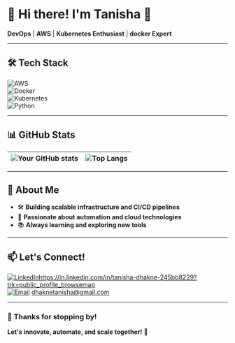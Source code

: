 # 🚀 **Hi there! I'm Tanisha** 👋  

**DevOps** | **AWS** | **Kubernetes Enthusiast** | **docker Expert**

---

## 🛠️ **Tech Stack**

![AWS](https://img.shields.io/badge/AWS-232F3E?style=flat&logo=amazon-aws&logoColor=white)  
![Docker](https://img.shields.io/badge/Docker-2496ED?style=flat&logo=docker&logoColor=white)  
![Kubernetes](https://img.shields.io/badge/Kubernetes-326CE5?style=flat&logo=kubernetes&logoColor=white)  
![Python](https://img.shields.io/badge/Python-3776AB?style=flat&logo=python&logoColor=white)  

---

## 📊 **GitHub Stats**

| ![Your GitHub stats](https://github-readme-stats.vercel.app/api?username=tanishadhakne&show_icons=true&theme=radical) | ![Top Langs](https://github-readme-stats.vercel.app/api/top-langs/?username=yourusername&layout=compact&theme=radical) |
|---|---|

---

## 🤖 **About Me**

- 🛠️ **Building scalable infrastructure and CI/CD pipelines**  
- 🧠 **Passionate about automation and cloud technologies**  
- 📚 **Always learning and exploring new tools**  

---

## 📫 **Let's Connect!**

[![LinkedIn](https://img.shields.io/badge/LinkedIn-0A66C2?style=flat&logo=linkedin&logoColor=white)](https://www.linkedin.com/in/yourprofile)https://in.linkedin.com/in/tanisha-dhakne-245bb8229?trk=public_profile_browsemap  
[![Email](https://img.shields.io/badge/Email-D14836?style=flat&logo=gmail&logoColor=white)](mailto:youremail@example.com) dhaknetanisha@gmail.com 
 

---

### 🌟 **Thanks for stopping by!**  
**Let's innovate, automate, and scale together!** 🚀
